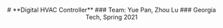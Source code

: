 <p align="center">
  # **Digital HVAC Controller**
  ### Team: Yue Pan, Zhou Lu
  ### Georgia Tech, Spring 2021
</p>

